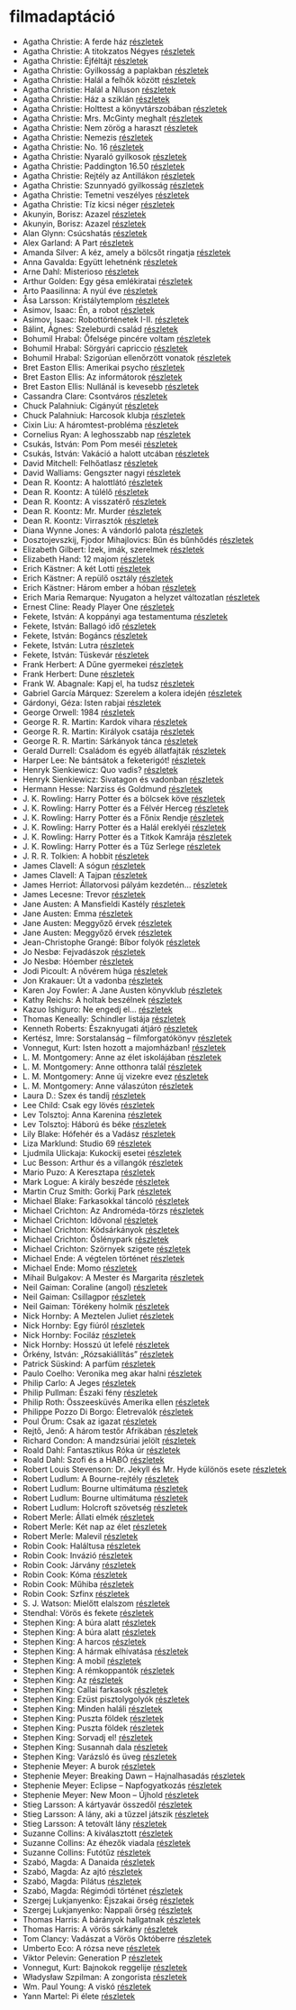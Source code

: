 # filmadaptáció

- Agatha Christie: A ferde ház [részletek](_details/%7Bopf.creator%7D.md#id_64)
- Agatha Christie: A titokzatos Négyes [részletek](_details/%7Bopf.creator%7D.md#id_238)
- Agatha Christie: Éjféltájt [részletek](_details/%7Bopf.creator%7D.md#id_66)
- Agatha Christie: Gyilkosság a paplakban [részletek](_details/%7Bopf.creator%7D.md#id_68)
- Agatha Christie: Halál a felhők között [részletek](_details/%7Bopf.creator%7D.md#id_69)
- Agatha Christie: Halál a Níluson [részletek](_details/%7Bopf.creator%7D.md#id_75)
- Agatha Christie: Ház a sziklán [részletek](_details/%7Bopf.creator%7D.md#id_249)
- Agatha Christie: Holttest a könyvtárszobában [részletek](_details/%7Bopf.creator%7D.md#id_71)
- Agatha Christie: Mrs. McGinty meghalt [részletek](_details/%7Bopf.creator%7D.md#id_252)
- Agatha Christie: Nem zörög a haraszt [részletek](_details/%7Bopf.creator%7D.md#id_311)
- Agatha Christie: Nemezis [részletek](_details/%7Bopf.creator%7D.md#id_72)
- Agatha Christie: No. 16 [részletek](_details/%7Bopf.creator%7D.md#id_254)
- Agatha Christie: Nyaraló gyilkosok [részletek](_details/%7Bopf.creator%7D.md#id_73)
- Agatha Christie: Paddington 16.50 [részletek](_details/%7Bopf.creator%7D.md#id_74)
- Agatha Christie: Rejtély az Antillákon [részletek](_details/%7Bopf.creator%7D.md#id_76)
- Agatha Christie: Szunnyadó gyilkosság [részletek](_details/%7Bopf.creator%7D.md#id_77)
- Agatha Christie: Temetni veszélyes [részletek](_details/%7Bopf.creator%7D.md#id_78)
- Agatha Christie: Tíz kicsi néger [részletek](_details/%7Bopf.creator%7D.md#id_79)
- Akunyin, Borisz: Azazel [részletek](_details/%7Bopf.creator%7D.md#id_909)
- Akunyin, Borisz: Azazel [részletek](_details/%7Bopf.creator%7D.md#id_915)
- Alan Glynn: Csúcshatás [részletek](_details/%7Bopf.creator%7D.md#id_295)
- Alex Garland: A Part [részletek](_details/%7Bopf.creator%7D.md#id_1269)
- Amanda Silver: A kéz, amely a bölcsőt ringatja [részletek](_details/%7Bopf.creator%7D.md#id_952)
- Anna Gavalda: Együtt lehetnénk [részletek](_details/%7Bopf.creator%7D.md#id_1306)
- Arne Dahl: Misterioso [részletek](_details/%7Bopf.creator%7D.md#id_1667)
- Arthur Golden: Egy gésa emlékiratai [részletek](_details/%7Bopf.creator%7D.md#id_280)
- Arto Paasilinna: A nyúl éve [részletek](_details/%7Bopf.creator%7D.md#id_634)
- Åsa Larsson: Kristálytemplom [részletek](_details/%7Bopf.creator%7D.md#id_681)
- Asimov, Isaac: Én, a robot [részletek](_details/%7Bopf.creator%7D.md#id_1178)
- Asimov, Isaac: Robottörténetek I-II. [részletek](_details/%7Bopf.creator%7D.md#id_1172)
- Bálint, Ágnes: Szeleburdi család [részletek](_details/%7Bopf.creator%7D.md#id_161)
- Bohumil Hrabal: Őfelsége pincére voltam [részletek](_details/%7Bopf.creator%7D.md#id_446)
- Bohumil Hrabal: Sörgyári capriccio [részletek](_details/%7Bopf.creator%7D.md#id_448)
- Bohumil Hrabal: Szigorúan ellenőrzött vonatok [részletek](_details/%7Bopf.creator%7D.md#id_449)
- Bret Easton Ellis: Amerikai psycho [részletek](_details/%7Bopf.creator%7D.md#id_1446)
- Bret Easton Ellis: Az informátorok [részletek](_details/%7Bopf.creator%7D.md#id_1447)
- Bret Easton Ellis: Nullánál is kevesebb [részletek](_details/%7Bopf.creator%7D.md#id_1273)
- Cassandra Clare: Csontváros [részletek](_details/%7Bopf.creator%7D.md#id_635)
- Chuck Palahniuk: Cigányút [részletek](_details/%7Bopf.creator%7D.md#id_662)
- Chuck Palahniuk: Harcosok klubja [részletek](_details/%7Bopf.creator%7D.md#id_660)
- Cixin Liu: A háromtest-probléma [részletek](_details/%7Bopf.creator%7D.md#id_1451)
- Cornelius Ryan: A leghosszabb nap [részletek](_details/%7Bopf.creator%7D.md#id_1455)
- Csukás, István: Pom Pom meséi [részletek](_details/%7Bopf.creator%7D.md#id_799)
- Csukás, István: Vakáció a halott utcában [részletek](_details/%7Bopf.creator%7D.md#id_1412)
- David Mitchell: Felhőatlasz [részletek](_details/%7Bopf.creator%7D.md#id_454)
- David Walliams: Gengszter nagyi [részletek](_details/%7Bopf.creator%7D.md#id_1218)
- Dean R. Koontz: A halottlátó [részletek](_details/%7Bopf.creator%7D.md#id_1069)
- Dean R. Koontz: A túlélő [részletek](_details/%7Bopf.creator%7D.md#id_1097)
- Dean R. Koontz: A visszatérő [részletek](_details/%7Bopf.creator%7D.md#id_1095)
- Dean R. Koontz: Mr. Murder [részletek](_details/%7Bopf.creator%7D.md#id_1079)
- Dean R. Koontz: Virrasztók [részletek](_details/%7Bopf.creator%7D.md#id_1070)
- Diana Wynne Jones: A vándorló palota [részletek](_details/%7Bopf.creator%7D.md#id_1413)
- Dosztojevszkij, Fjodor Mihajlovics: Bűn és bűnhődés [részletek](_details/%7Bopf.creator%7D.md#id_346)
- Elizabeth Gilbert: Ízek, imák, szerelmek [részletek](_details/%7Bopf.creator%7D.md#id_802)
- Elizabeth Hand: 12 majom [részletek](_details/%7Bopf.creator%7D.md#id_779)
- Erich Kästner: A két Lotti [részletek](_details/%7Bopf.creator%7D.md#id_1199)
- Erich Kästner: A repülő osztály [részletek](_details/%7Bopf.creator%7D.md#id_964)
- Erich Kästner: Három ember a hóban [részletek](_details/%7Bopf.creator%7D.md#id_667)
- Erich Maria Remarque: Nyugaton a helyzet változatlan [részletek](_details/%7Bopf.creator%7D.md#id_317)
- Ernest Cline: Ready Player One [részletek](_details/%7Bopf.creator%7D.md#id_1275)
- Fekete, István: A koppányi aga testamentuma [részletek](_details/%7Bopf.creator%7D.md#id_723)
- Fekete, István: Ballagó idő [részletek](_details/%7Bopf.creator%7D.md#id_724)
- Fekete, István: Bogáncs [részletek](_details/%7Bopf.creator%7D.md#id_266)
- Fekete, István: Lutra [részletek](_details/%7Bopf.creator%7D.md#id_735)
- Fekete, István: Tüskevár [részletek](_details/%7Bopf.creator%7D.md#id_121)
- Frank Herbert: A Dűne gyermekei [részletek](_details/%7Bopf.creator%7D.md#id_184)
- Frank Herbert: Dune [részletek](_details/%7Bopf.creator%7D.md#id_182)
- Frank W. Abagnale: Kapj el, ha tudsz [részletek](_details/%7Bopf.creator%7D.md#id_669)
- Gabriel García Márquez: Szerelem a kolera idején [részletek](_details/%7Bopf.creator%7D.md#id_342)
- Gárdonyi, Géza: Isten rabjai [részletek](_details/%7Bopf.creator%7D.md#id_619)
- George Orwell: 1984 [részletek](_details/%7Bopf.creator%7D.md#id_364)
- George R. R. Martin: Kardok vihara [részletek](_details/%7Bopf.creator%7D.md#id_424)
- George R. R. Martin: Királyok csatája [részletek](_details/%7Bopf.creator%7D.md#id_418)
- George R. R. Martin: Sárkányok tánca [részletek](_details/%7Bopf.creator%7D.md#id_898)
- Gerald Durrell: Családom és egyéb állatfajták [részletek](_details/%7Bopf.creator%7D.md#id_50)
- Harper Lee: Ne bántsátok a feketerigót! [részletek](_details/%7Bopf.creator%7D.md#id_987)
- Henryk Sienkiewicz: Quo vadis? [részletek](_details/%7Bopf.creator%7D.md#id_386)
- Henryk Sienkiewicz: Sivatagon és vadonban [részletek](_details/%7Bopf.creator%7D.md#id_382)
- Hermann Hesse: Narziss és Goldmund [részletek](_details/%7Bopf.creator%7D.md#id_401)
- J. K. Rowling: Harry Potter és a bölcsek köve [részletek](_details/%7Bopf.creator%7D.md#id_18)
- J. K. Rowling: Harry Potter és a Félvér Herceg [részletek](_details/%7Bopf.creator%7D.md#id_23)
- J. K. Rowling: Harry Potter és a Főnix Rendje [részletek](_details/%7Bopf.creator%7D.md#id_22)
- J. K. Rowling: Harry Potter és a Halál ereklyéi [részletek](_details/%7Bopf.creator%7D.md#id_24)
- J. K. Rowling: Harry Potter és a Titkok Kamrája [részletek](_details/%7Bopf.creator%7D.md#id_19)
- J. K. Rowling: Harry Potter és a Tűz Serlege [részletek](_details/%7Bopf.creator%7D.md#id_21)
- J. R. R. Tolkien: A hobbit [részletek](_details/%7Bopf.creator%7D.md#id_61)
- James Clavell: A sógun [részletek](_details/%7Bopf.creator%7D.md#id_168)
- James Clavell: A Tajpan [részletek](_details/%7Bopf.creator%7D.md#id_1027)
- James Herriot: Állatorvosi pályám kezdetén… [részletek](_details/%7Bopf.creator%7D.md#id_927)
- James Lecesne: Trevor [részletek](_details/%7Bopf.creator%7D.md#id_1272)
- Jane Austen: A Mansfieldi Kastély [részletek](_details/%7Bopf.creator%7D.md#id_55)
- Jane Austen: Emma [részletek](_details/%7Bopf.creator%7D.md#id_57)
- Jane Austen: Meggyőző érvek [részletek](_details/%7Bopf.creator%7D.md#id_59)
- Jane Austen: Meggyőző érvek [részletek](_details/%7Bopf.creator%7D.md#id_996)
- Jean-Christophe Grangé: Bíbor folyók [részletek](_details/%7Bopf.creator%7D.md#id_621)
- Jo Nesbø: Fejvadászok [részletek](_details/%7Bopf.creator%7D.md#id_411)
- Jo Nesbø: Hóember [részletek](_details/%7Bopf.creator%7D.md#id_582)
- Jodi Picoult: A nővérem húga [részletek](_details/%7Bopf.creator%7D.md#id_350)
- Jon Krakauer: Út a vadonba [részletek](_details/%7Bopf.creator%7D.md#id_797)
- Karen Joy Fowler: A Jane Austen könyvklub [részletek](_details/%7Bopf.creator%7D.md#id_629)
- Kathy Reichs: A holtak beszélnek [részletek](_details/%7Bopf.creator%7D.md#id_157)
- Kazuo Ishiguro: Ne engedj el… [részletek](_details/%7Bopf.creator%7D.md#id_158)
- Thomas Keneally: Schindler listája [részletek](_details/%7Bopf.creator%7D.md#id_318)
- Kenneth Roberts: Északnyugati átjáró [részletek](_details/%7Bopf.creator%7D.md#id_745)
- Kertész, Imre: Sorstalanság – filmforgatókönyv [részletek](_details/%7Bopf.creator%7D.md#id_319)
- Vonnegut, Kurt: Isten hozott a majomházban! [részletek](_details/%7Bopf.creator%7D.md#id_750)
- L. M. Montgomery: Anne az élet iskolájában [részletek](_details/%7Bopf.creator%7D.md#id_483)
- L. M. Montgomery: Anne otthonra talál [részletek](_details/%7Bopf.creator%7D.md#id_488)
- L. M. Montgomery: Anne új vizekre evez [részletek](_details/%7Bopf.creator%7D.md#id_489)
- L. M. Montgomery: Anne válaszúton [részletek](_details/%7Bopf.creator%7D.md#id_490)
- Laura D.: Szex és tandíj [részletek](_details/%7Bopf.creator%7D.md#id_904)
- Lee Child: Csak egy lövés [részletek](_details/%7Bopf.creator%7D.md#id_392)
- Lev Tolsztoj: Anna Karenina [részletek](_details/%7Bopf.creator%7D.md#id_778)
- Lev Tolsztoj: Háború és béke [részletek](_details/%7Bopf.creator%7D.md#id_563)
- Lily Blake: Hófehér és a Vadász [részletek](_details/%7Bopf.creator%7D.md#id_618)
- Liza Marklund: Studio 69 [részletek](_details/%7Bopf.creator%7D.md#id_687)
- Ljudmila Ulickaja: Kukockij esetei [részletek](_details/%7Bopf.creator%7D.md#id_1295)
- Luc Besson: Arthur és a villangók [részletek](_details/%7Bopf.creator%7D.md#id_899)
- Mario Puzo: A Keresztapa [részletek](_details/%7Bopf.creator%7D.md#id_283)
- Mark Logue: A király beszéde [részletek](_details/%7Bopf.creator%7D.md#id_298)
- Martin Cruz Smith: Gorkij Park [részletek](_details/%7Bopf.creator%7D.md#id_1214)
- Michael Blake: Farkasokkal táncoló [részletek](_details/%7Bopf.creator%7D.md#id_721)
- Michael Crichton: Az Androméda-törzs [részletek](_details/%7Bopf.creator%7D.md#id_751)
- Michael Crichton: Idővonal [részletek](_details/%7Bopf.creator%7D.md#id_754)
- Michael Crichton: Ködsárkányok [részletek](_details/%7Bopf.creator%7D.md#id_755)
- Michael Crichton: Őslénypark [részletek](_details/%7Bopf.creator%7D.md#id_757)
- Michael Crichton: Szörnyek szigete [részletek](_details/%7Bopf.creator%7D.md#id_760)
- Michael Ende: A végtelen történet [részletek](_details/%7Bopf.creator%7D.md#id_353)
- Michael Ende: Momo [részletek](_details/%7Bopf.creator%7D.md#id_1430)
- Mihail Bulgakov: A Mester és Margarita [részletek](_details/%7Bopf.creator%7D.md#id_275)
- Neil Gaiman: Coraline (angol) [részletek](_details/%7Bopf.creator%7D.md#id_1431)
- Neil Gaiman: Csillagpor [részletek](_details/%7Bopf.creator%7D.md#id_886)
- Neil Gaiman: Törékeny holmik [részletek](_details/%7Bopf.creator%7D.md#id_1436)
- Nick Hornby: A Meztelen Juliet [részletek](_details/%7Bopf.creator%7D.md#id_709)
- Nick Hornby: Egy fiúról [részletek](_details/%7Bopf.creator%7D.md#id_707)
- Nick Hornby: Fociláz [részletek](_details/%7Bopf.creator%7D.md#id_703)
- Nick Hornby: Hosszú út lefelé [részletek](_details/%7Bopf.creator%7D.md#id_705)
- Örkény, István: „Rózsakiállítás” [részletek](_details/%7Bopf.creator%7D.md#id_515)
- Patrick Süskind: A parfüm [részletek](_details/%7Bopf.creator%7D.md#id_408)
- Paulo Coelho: Veronika meg akar halni [részletek](_details/%7Bopf.creator%7D.md#id_264)
- Philip Carlo: A Jeges [részletek](_details/%7Bopf.creator%7D.md#id_529)
- Philip Pullman: Északi fény [részletek](_details/%7Bopf.creator%7D.md#id_1219)
- Philip Roth: Összeesküvés Amerika ellen [részletek](_details/%7Bopf.creator%7D.md#id_1453)
- Philippe Pozzo Di Borgo: Életrevalók [részletek](_details/%7Bopf.creator%7D.md#id_1267)
- Poul Örum: Csak az igazat [részletek](_details/%7Bopf.creator%7D.md#id_678)
- Rejtő, Jenő: A három testőr Afrikában [részletek](_details/%7Bopf.creator%7D.md#id_824)
- Richard Condon: A mandzsúriai jelölt [részletek](_details/%7Bopf.creator%7D.md#id_598)
- Roald Dahl: Fantasztikus Róka úr [részletek](_details/%7Bopf.creator%7D.md#id_1601)
- Roald Dahl: Szofi és a HABÓ [részletek](_details/%7Bopf.creator%7D.md#id_537)
- Robert Louis Stevenson: Dr. Jekyll és Mr. Hyde különös esete [részletek](_details/%7Bopf.creator%7D.md#id_615)
- Robert Ludlum: A Bourne-rejtély [részletek](_details/%7Bopf.creator%7D.md#id_30)
- Robert Ludlum: Bourne ultimátuma [részletek](_details/%7Bopf.creator%7D.md#id_31)
- Robert Ludlum: Bourne ultimátuma [részletek](_details/%7Bopf.creator%7D.md#id_32)
- Robert Ludlum: Holcroft szövetség [részletek](_details/%7Bopf.creator%7D.md#id_34)
- Robert Merle: Állati elmék [részletek](_details/%7Bopf.creator%7D.md#id_326)
- Robert Merle: Két nap az élet [részletek](_details/%7Bopf.creator%7D.md#id_331)
- Robert Merle: Malevil [részletek](_details/%7Bopf.creator%7D.md#id_336)
- Robin Cook: Haláltusa [részletek](_details/%7Bopf.creator%7D.md#id_91)
- Robin Cook: Invázió [részletek](_details/%7Bopf.creator%7D.md#id_92)
- Robin Cook: Járvány [részletek](_details/%7Bopf.creator%7D.md#id_93)
- Robin Cook: Kóma [részletek](_details/%7Bopf.creator%7D.md#id_94)
- Robin Cook: Műhiba [részletek](_details/%7Bopf.creator%7D.md#id_97)
- Robin Cook: Szfinx [részletek](_details/%7Bopf.creator%7D.md#id_101)
- S. J. Watson: Mielőtt elalszom [részletek](_details/%7Bopf.creator%7D.md#id_994)
- Stendhal: Vörös és fekete [részletek](_details/%7Bopf.creator%7D.md#id_562)
- Stephen King: A búra alatt [részletek](_details/%7Bopf.creator%7D.md#id_556)
- Stephen King: A búra alatt [részletek](_details/%7Bopf.creator%7D.md#id_557)
- Stephen King: A harcos [részletek](_details/%7Bopf.creator%7D.md#id_539)
- Stephen King: A hármak elhívatása [részletek](_details/%7Bopf.creator%7D.md#id_540)
- Stephen King: A mobil [részletek](_details/%7Bopf.creator%7D.md#id_548)
- Stephen King: A rémkoppantók [részletek](_details/%7Bopf.creator%7D.md#id_535)
- Stephen King: Az [részletek](_details/%7Bopf.creator%7D.md#id_555)
- Stephen King: Callai farkasok [részletek](_details/%7Bopf.creator%7D.md#id_847)
- Stephen King: Ezüst pisztolygolyók [részletek](_details/%7Bopf.creator%7D.md#id_572)
- Stephen King: Minden haláli [részletek](_details/%7Bopf.creator%7D.md#id_573)
- Stephen King: Puszta földek [részletek](_details/%7Bopf.creator%7D.md#id_545)
- Stephen King: Puszta földek [részletek](_details/%7Bopf.creator%7D.md#id_845)
- Stephen King: Sorvadj el! [részletek](_details/%7Bopf.creator%7D.md#id_469)
- Stephen King: Susannah dala [részletek](_details/%7Bopf.creator%7D.md#id_542)
- Stephen King: Varázsló és üveg [részletek](_details/%7Bopf.creator%7D.md#id_846)
- Stephenie Meyer: A burok [részletek](_details/%7Bopf.creator%7D.md#id_163)
- Stephenie Meyer: Breaking Dawn – Hajnalhasadás [részletek](_details/%7Bopf.creator%7D.md#id_793)
- Stephenie Meyer: Eclipse – Napfogyatkozás [részletek](_details/%7Bopf.creator%7D.md#id_794)
- Stephenie Meyer: New Moon – Újhold [részletek](_details/%7Bopf.creator%7D.md#id_795)
- Stieg Larsson: A kártyavár összedől [részletek](_details/%7Bopf.creator%7D.md#id_27)
- Stieg Larsson: A lány, aki a tűzzel játszik [részletek](_details/%7Bopf.creator%7D.md#id_26)
- Stieg Larsson: A tetovált lány [részletek](_details/%7Bopf.creator%7D.md#id_29)
- Suzanne Collins: A kiválasztott [részletek](_details/%7Bopf.creator%7D.md#id_83)
- Suzanne Collins: Az éhezők viadala [részletek](_details/%7Bopf.creator%7D.md#id_81)
- Suzanne Collins: Futótűz [részletek](_details/%7Bopf.creator%7D.md#id_82)
- Szabó, Magda: A Danaida [részletek](_details/%7Bopf.creator%7D.md#id_1350)
- Szabó, Magda: Az ajtó [részletek](_details/%7Bopf.creator%7D.md#id_1357)
- Szabó, Magda: Pilátus [részletek](_details/%7Bopf.creator%7D.md#id_1351)
- Szabó, Magda: Régimódi történet [részletek](_details/%7Bopf.creator%7D.md#id_1356)
- Szergej Lukjanyenko: Éjszakai őrség [részletek](_details/%7Bopf.creator%7D.md#id_461)
- Szergej Lukjanyenko: Nappali őrség [részletek](_details/%7Bopf.creator%7D.md#id_459)
- Thomas Harris: A bárányok hallgatnak [részletek](_details/%7Bopf.creator%7D.md#id_1032)
- Thomas Harris: A vörös sárkány [részletek](_details/%7Bopf.creator%7D.md#id_1031)
- Tom Clancy: Vadászat a Vörös Októberre [részletek](_details/%7Bopf.creator%7D.md#id_1030)
- Umberto Eco: A rózsa neve [részletek](_details/%7Bopf.creator%7D.md#id_789)
- Viktor Pelevin: Generation P [részletek](_details/%7Bopf.creator%7D.md#id_831)
- Vonnegut, Kurt: Bajnokok ​reggelije [részletek](_details/%7Bopf.creator%7D.md#id_1139)
- Władysław Szpilman: A zongorista [részletek](_details/%7Bopf.creator%7D.md#id_170)
- Wm. Paul Young: A viskó [részletek](_details/%7Bopf.creator%7D.md#id_962)
- Yann Martel: Pi élete [részletek](_details/%7Bopf.creator%7D.md#id_1458)